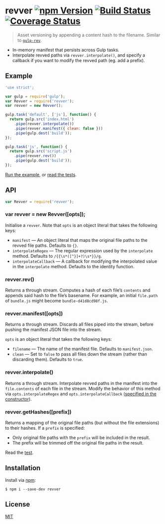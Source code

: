 # revver [![npm Version](http://img.shields.io/npm/v/revver.svg?style=flat)](https://www.npmjs.org/package/revver) [![Build Status](https://img.shields.io/travis/yuanqing/revver.svg?branch=master&style=flat)](https://travis-ci.org/yuanqing/revver) [![Coverage Status](https://img.shields.io/coveralls/yuanqing/revver.svg?style=flat)](https://coveralls.io/r/yuanqing/revver)

> Asset versioning by appending a content hash to the filename. Similar to [`gulp-rev`](https://github.com/sindresorhus/gulp-rev).

- In-memory manifest that persists across Gulp tasks.
- Interpolate revved paths via `revver.interpolate()`, and specify a callback if you want to modify the revved path (eg. add a prefix).

## Example

```js
'use strict';

var gulp = require('gulp');
var Revver = require('revver');
var revver = new Revver();

gulp.task('default', ['js'], function() {
  return gulp.src('index.html')
    .pipe(revver.interpolate())
    .pipe(revver.manifest({ clean: false }))
    .pipe(gulp.dest('build'));
});

gulp.task('js', function() {
  return gulp.src('script.js')
    .pipe(revver.rev())
    .pipe(gulp.dest('build'));
});
```

[Run the example](example), or [read the tests](test).

## API

```js
var Revver = require('revver');
```

### var revver = new Revver([opts]);

Initialise a `revver`. Note that `opts` is an object literal that takes the following keys:
- `manifest` &mdash; An object literal that maps the original file paths to the revved file paths. Defaults to `{}`.
- `interpolateRegex` &mdash; The regular expression used by the `interpolate` method. Defaults to `/{{\s*([^}]+?)\s*}}/g`.
- `interpolateCallback` &mdash; A callback for modifying the interpolated value in the `interpolate` method. Defaults to the identity function.

### revver.rev()

Returns a through stream. Computes a hash of each file&rsquo;s `contents` and appends said hash to the file&rsquo;s basename. For example, an initial `file.path` of `bundle.js` might become `bundle-d41d8cd98f.js`.

### revver.manifest([opts])

Returns a through stream. Discards all files piped into the stream, before pushing the manifest JSON file into the stream.

`opts` is an object literal that takes the following keys:
- `filename` &mdash; The name of the manifest file. Defaults to `manifest.json`.
- `clean` &mdash; Set to `false` to pass all files down the stream (rather than discarding them). Defaults to `true`.

### revver.interpolate()

Returns a through stream. Interpolate revved paths in the manifest into the `file.contents` of each file in the stream. Modify the behavior of this method via `opts.interpolateRegex` and `opts.interpolateCallback` ([specified in the constructor](#var-revver--new-revveropts)).

### revver.getHashes([prefix])

Returns a mapping of the original file paths (but without the file extensions) to their hashes. If a `prefix` is specified:
- Only original file paths with the `prefix` will be included in the result.
- The prefix will be trimmed off the original file paths in the result.

Read the [test](test/get-hashes.js).

## Installation

Install via [npm](https://npmjs.com/):

```
$ npm i --save-dev revver
```

## License

[MIT](LICENSE.md)
